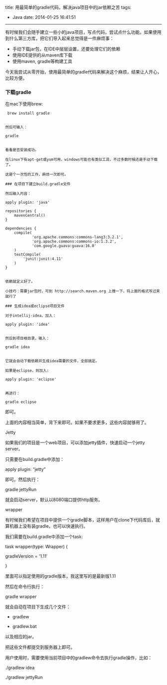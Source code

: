 title: 用最简单的gradle代码，解决java项目中的jar依赖之苦
tags:
  - Java
date: 2014-01-25 16:41:51
---

有时候我们会随手建立一些小的java项目，写点代码，尝试点什么功能。如果使用到什么第三方库，把它们导入起来总觉得是一件麻烦事：

*   手动下载jar包，在IDE中层层设置，还要处理它们的依赖
*   使用IDE提供的从maven库下载
*   使用maven, gradle等构建工具

今天我尝试从零开始，使用最简单的gradle代码来解决这个麻烦，结果让人开心，比较方便。

### 下载gradle

在mac下使用brew:

     brew install gradle
    

    然后可输入：

    gradle
    

    看看是否安装成功。

    在linux下有apt-get或yum可用，windows可能也有类似工具，不过多数时候还是手动下载了。

    这是个一次性的工作，麻烦一次即可。

    ### 在项目下建立build.gradle文件

    然后输入内容：

    apply plugin: 'java'

    repositories {
        mavenCentral()
    }

    dependencies {
        compile(
                'org.apache.commons:commons-lang3:3.2.1',
                'org.apache.commons:commons-io:1.3.2',
                'com.google.guava:guava:16.0'
        )
        testCompile(
            'junit:junit:4.11'
        )
    }
    

    依赖就定义好了。

    小技巧：需要jar包时，可到 http://search.maven.org 上搜一下，将上面的格式写过来就行了

    ### 生成idea或eclipse项目文件

    对于intellij-idea，加入：

    apply plugin: 'idea'
    

    然后到项目根目录，输入：

    gradle idea
    

    它就会自动下载依赖并生成idea需要的文件，全部搞定。

    如果是eclipse，则加入:

    apply plugin: 'eclipse'
    

    再进行：

    gradle eclipse

即可。

上面的内容相当简单，背下来即可。如果不要求更多，这些内容就够用了。

Jetty

如果我们的项目是一个web项目，可以添加jetty插件，快速启动一个jetty server。

只需要在build.gradle中添加：

apply plugin: &#8220;jetty&#8221;

即可。然后执行：

gradle jettyRun

就会启动server，默认以8080端口提供http服务。

wrapper

有时候我们希望在项目中提供一个gradle脚本，这样用户在clone下代码库后，就算机器上没有装gradle，也可以快速执行。

我们需要在build.gradle中添加一个task:

task wrapper(type: Wrapper) {

gradleVersion = '1.11&#8242;

}

里面可以指定使用的gradle版本，我这里写的是最新版1.11

然后在命令行执行：

gradle wrapper

就会自动在项目下生成几个文件：

- gradlew

- gradlew.bat

以及相应的jar。

把这些文件都提交到服务器上即可。

用户使用时，需要使用当前项目中的gradlew命令去执行gradle操作，比如：

./gradlew idea

./gradlew jettyRun